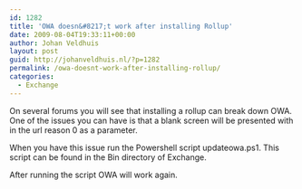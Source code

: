 ```yaml
---
id: 1282
title: 'OWA doesn&#8217;t work after installing Rollup'
date: 2009-08-04T19:33:11+00:00
author: Johan Veldhuis
layout: post
guid: http://johanveldhuis.nl/?p=1282
permalink: /owa-doesnt-work-after-installing-rollup/
categories:
  - Exchange
---
```

On several forums you will see that installing a rollup can break down OWA. One of the issues you can have is that a blank screen will be presented with in the url reason 0 as a parameter.

When you have this issue run the Powershell script updateowa.ps1. This script can be found in the Bin directory of Exchange.

After running the script OWA will work again.